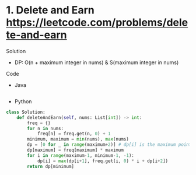 # 1. Delete and Earn https://leetcode.com/problems/delete-and-earn

Solution

- DP: O(n + maximum integer in nums) & S(maximum integer in nums)

Code

- Java

```java

```

- Python

```python
class Solution:
    def deleteAndEarn(self, nums: List[int]) -> int:
        freq = {}
        for n in nums:
            freq[n] = freq.get(n, 0) + 1
        minimum, maximum = min(nums), max(nums)
        dp = [0 for _ in range(maximum+2)] # dp[i] is the maximum points we can get when i is the minimum number in the current subset of nums
        dp[maximum] = freq[maximum] * maximum
        for i in range(maximum-1, minimum-1, -1):
            dp[i] = max(dp[i+1], freq.get(i, 0) * i + dp[i+2])
        return dp[minimum]
```
